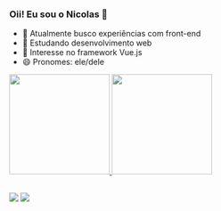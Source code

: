 ### Oii! Eu sou o Nicolas 👋

- 🔭 Atualmente busco experiências com front-end
- 🌱 Estudando desenvolvimento web
- 👀 Interesse no framework Vue.js
- 😄 Pronomes: ele/dele


<div>
  <a href="https://github.com/rafaballerini">
  <img height="180em" src="https://github-readme-stats.vercel.app/api?username=nicolas-nk&show_icons=true&theme=dark&include_all_commits=true&count_private=true"/>
  <img height="180em" src="https://github-readme-stats.vercel.app/api/top-langs/?username=nicolas-nk&layout=compact&langs_count=7&theme=dark"/>
</div>
  
  ##
  
<div> 
  <a href = "mailto:nicolas0102messias@gmail.com"><img src="https://img.shields.io/badge/Gmail-D14836?style=for-the-badge&logo=gmail&logoColor=white" target="_blank"></a>
  <a href="https://www.linkedin.com/in/nicolas-messias/" target="_blank"><img src="https://img.shields.io/badge/LinkedIn-0077B5?style=for-the-badge&logo=linkedin&logoColor=white" target="_blank"></a> 
</div>
